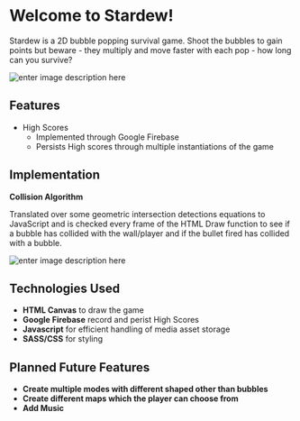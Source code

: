 # Welcome to Stardew!
Stardew is a 2D bubble popping survival game. Shoot the bubbles to gain points but beware - they multiply and move faster with each pop - how long can you survive?

![enter image description here](https://lh3.googleusercontent.com/UzyysgK2dHpfbZaMPX1F2nVOrfzWzyeBDQfBWljzLLLx45Zq_I0OtMBcsnaDWZ4cFR5h1Q5tUn4_)

## Features
-   High Scores
    -   Implemented through Google Firebase 
    -   Persists High scores through multiple instantiations of the game

## Implementation

**Collision Algorithm**

Translated over some geometric intersection detections equations to JavaScript and is checked every frame of the HTML Draw function to see if a bubble has collided with the wall/player and if the bullet fired has collided with a bubble.

![enter image description here](https://lh3.googleusercontent.com/je-nOKKIy4PaVceXeXZPP8iSVrwe4P4-utqAmoIcdi0hAABlJzuxiPYxA4IQNjcG0OzJ93rHG11X)



## Technologies Used
-   **HTML Canvas**  to draw the game
-   **Google Firebase** record and perist High Scores
- **Javascript** for efficient handling of media asset storage
-   **SASS/CSS**  for styling

## Planned Future Features
- **Create multiple modes with different shaped other than bubbles**
- **Create different maps which the player can choose from**
- **Add Music**
